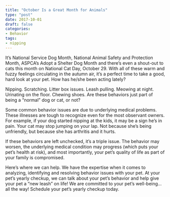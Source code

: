 ```yaml
---
title: "October Is a Great Month for Animals"
type: "post"
date: 2017-10-01
draft: false
categories:
- Behavior
tags:
- nipping
---
```


It’s National Service Dog Month, National Animal Safety and Protection Month, ASPCA’s Adopt a Shelter Dog Month and there’s even a shout-out to cats this month on National Cat Day, October 29. With all of these warm and fuzzy feelings circulating in the autumn air, it’s a perfect time to take a good, hard look at your pet. How has he/she been acting lately?

Nipping. Scratching. Litter box issues. Leash pulling. Meowing at night. Urinating on the floor. Chewing shoes. Are these behaviors just part of being a “normal” dog or cat, or not?

Some common behavior issues are due to underlying medical problems. These illnesses are tough to recognize even for the most observant owners. For example, if your dog started nipping at the kids, it may be a sign he’s in pain. Your cat may stop jumping on your lap. Not because she’s being unfriendly, but because she has arthritis and it hurts.

If these behaviors are left unchecked, it’s a triple issue. The behavior may worsen, the underlying medical condition may progress (which puts your pet’s health at risk), and most importantly, your pet’s quality of life as part of your family is compromised.

Here’s where we can help. We have the expertise when it comes to analyzing, identifying and resolving behavior issues with your pet. At your pet’s yearly checkup, we can talk about your pet’s behavior and help give your pet a “new leash” on life! We are committed to your pet’s well-being…all the way! Schedule your pet’s yearly checkup today.